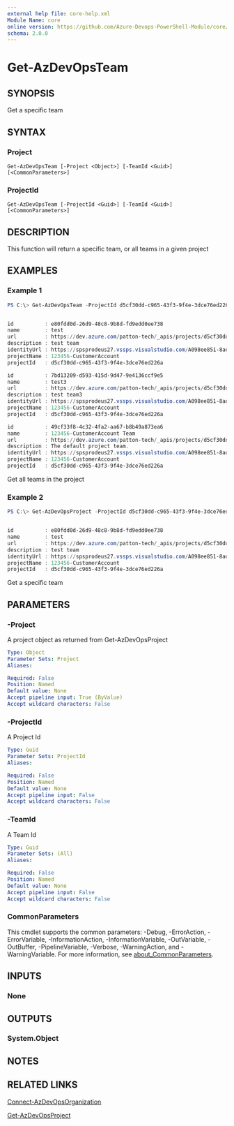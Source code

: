 ```yaml
---
external help file: core-help.xml
Module Name: core
online version: https://github.com/Azure-Devops-PowerShell-Module/core/blob/master/docs/Get-AzDevOpsTeam.md#get-azdevopsteam
schema: 2.0.0
---
```


# Get-AzDevOpsTeam

## SYNOPSIS
Get a specific team

## SYNTAX

### Project
```
Get-AzDevOpsTeam [-Project <Object>] [-TeamId <Guid>] [<CommonParameters>]
```

### ProjectId
```
Get-AzDevOpsTeam [-ProjectId <Guid>] [-TeamId <Guid>] [<CommonParameters>]
```

## DESCRIPTION
This function will return a specific team, or all teams in a given project

## EXAMPLES

### Example 1
```powershell
PS C:\> Get-AzDevOpsTeam -ProjectId d5cf30dd-c965-43f3-9f4e-3dce76ed226a


id          : e80fdd0d-26d9-48c8-9b8d-fd9edd0ee738
name        : test
url         : https://dev.azure.com/patton-tech/_apis/projects/d5cf30dd-c965-43f3-9f4e-3dce76ed226a/teams/e80fdd0d-26d9-48c8-9b8d-fd9edd0ee738
description : test team
identityUrl : https://spsprodeus27.vssps.visualstudio.com/A098ee851-8ad4-482f-834b-e68ea8489c4d/_apis/Identities/e80fdd0d-26d9-48c8-9b8d-fd9edd0ee738
projectName : 123456-CustomerAccount
projectId   : d5cf30dd-c965-43f3-9f4e-3dce76ed226a

id          : 7bd13209-d593-415d-9d47-9e4136ccf9e5
name        : test3
url         : https://dev.azure.com/patton-tech/_apis/projects/d5cf30dd-c965-43f3-9f4e-3dce76ed226a/teams/7bd13209-d593-415d-9d47-9e4136ccf9e5
description : test team3
identityUrl : https://spsprodeus27.vssps.visualstudio.com/A098ee851-8ad4-482f-834b-e68ea8489c4d/_apis/Identities/7bd13209-d593-415d-9d47-9e4136ccf9e5
projectName : 123456-CustomerAccount
projectId   : d5cf30dd-c965-43f3-9f4e-3dce76ed226a

id          : 49cf33f8-4c32-4fa2-aa67-b8b49a873ea6
name        : 123456-CustomerAccount Team
url         : https://dev.azure.com/patton-tech/_apis/projects/d5cf30dd-c965-43f3-9f4e-3dce76ed226a/teams/49cf33f8-4c32-4fa2-aa67-b8b49a873ea6
description : The default project team.
identityUrl : https://spsprodeus27.vssps.visualstudio.com/A098ee851-8ad4-482f-834b-e68ea8489c4d/_apis/Identities/49cf33f8-4c32-4fa2-aa67-b8b49a873ea6
projectName : 123456-CustomerAccount
projectId   : d5cf30dd-c965-43f3-9f4e-3dce76ed226a
```

Get all teams in the project

### Example 2
```powershell
PS C:\> Get-AzDevOpsProject -ProjectId d5cf30dd-c965-43f3-9f4e-3dce76ed226a |Get-AzDevOpsTeam -TeamId e80fdd0d-26d9-48c8-9b8d-fd9edd0ee738


id          : e80fdd0d-26d9-48c8-9b8d-fd9edd0ee738
name        : test
url         : https://dev.azure.com/patton-tech/_apis/projects/d5cf30dd-c965-43f3-9f4e-3dce76ed226a/teams/e80fdd0d-26d9-48c8-9b8d-fd9edd0ee738
description : test team
identityUrl : https://spsprodeus27.vssps.visualstudio.com/A098ee851-8ad4-482f-834b-e68ea8489c4d/_apis/Identities/e80fdd0d-26d9-48c8-9b8d-fd9edd0ee738
projectName : 123456-CustomerAccount
projectId   : d5cf30dd-c965-43f3-9f4e-3dce76ed226a
```

Get a specific team

## PARAMETERS

### -Project
A project object as returned from Get-AzDevOpsProject

```yaml
Type: Object
Parameter Sets: Project
Aliases:

Required: False
Position: Named
Default value: None
Accept pipeline input: True (ByValue)
Accept wildcard characters: False
```

### -ProjectId
A Project Id

```yaml
Type: Guid
Parameter Sets: ProjectId
Aliases:

Required: False
Position: Named
Default value: None
Accept pipeline input: False
Accept wildcard characters: False
```

### -TeamId
A Team Id

```yaml
Type: Guid
Parameter Sets: (All)
Aliases:

Required: False
Position: Named
Default value: None
Accept pipeline input: False
Accept wildcard characters: False
```

### CommonParameters
This cmdlet supports the common parameters: -Debug, -ErrorAction, -ErrorVariable, -InformationAction, -InformationVariable, -OutVariable, -OutBuffer, -PipelineVariable, -Verbose, -WarningAction, and -WarningVariable. For more information, see [about_CommonParameters](http://go.microsoft.com/fwlink/?LinkID=113216).

## INPUTS

### None

## OUTPUTS

### System.Object

## NOTES

## RELATED LINKS

[Connect-AzDevOpsOrganization](https://github.com/Azure-Devops-PowerShell-Module/authentication/blob/master/docs/Connect-AzDevOpsOrganization.md#connect-azdevopsorganization)

[Get-AzDevOpsProject](https://github.com/Azure-Devops-PowerShell-Module/authentication/blob/master/docs/Get-AzDevOpsProject.md#get-azdevopsproject)